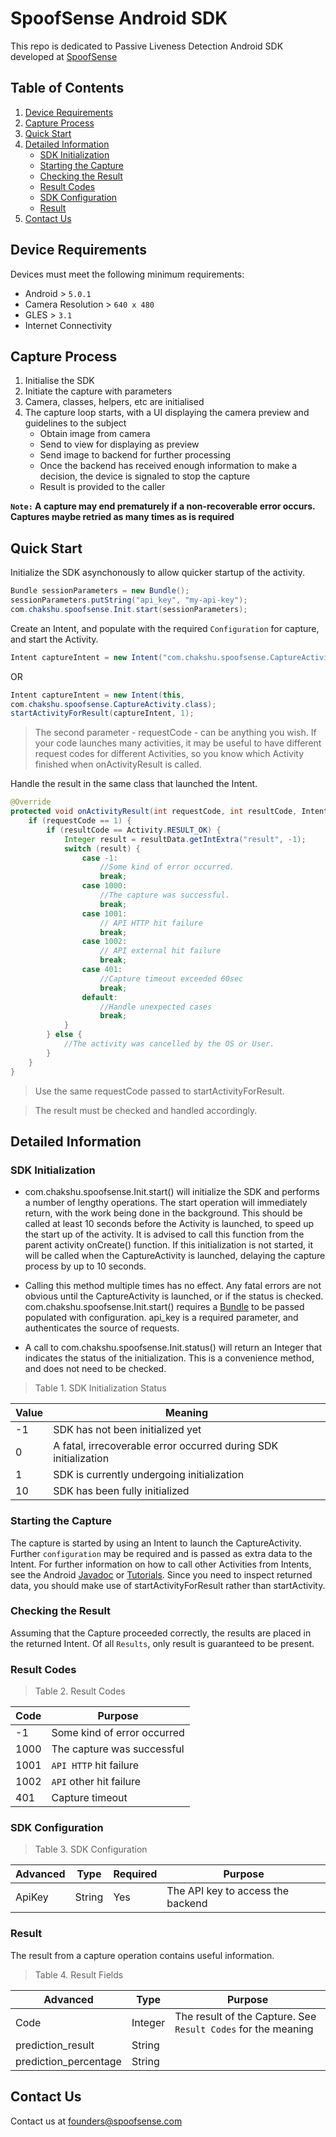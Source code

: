 # SpoofSense Android SDK

This repo is dedicated to Passive Liveness Detection Android SDK developed at [SpoofSense](https://spoofsense.ai/ "Goto Official Website")


## Table of Contents

1. [Device Requirements](#device-requirements)
2. [Capture Process](#capture-process)
3. [Quick Start](#quick-start)
4. [Detailed Information](#detailed-information)
      * [SDK Initialization](#sdk-initialization)
      * [Starting the Capture](#starting-the-capture)
      * [Checking the Result](#checking-the-result)
      * [Result Codes](#result-codes)
      * [SDK Configuration](#sdk-configuration)
      * [Result](#result)
5. [Contact Us](#contact-us)


## Device Requirements

Devices must meet the following minimum requirements:
* Android > `5.0.1`
* Camera Resolution > `640 x 480`
* GLES > `3.1`
* Internet Connectivity


## Capture Process

1. Initialise the SDK
2. Initiate the capture with parameters
3. Camera, classes, helpers, etc are initialised
4. The capture loop starts, with a UI displaying the camera preview and guidelines to the subject
    * Obtain image from camera
    * Send to view for displaying as preview
    * Send image to backend for further processing
    * Once the backend has received enough information to make a decision, the device is signaled to stop the capture
    * Result is provided to the caller
    
**`Note:` A capture may end prematurely if a non-recoverable error occurs. Captures maybe retried as many times as is required**


## Quick Start

Initialize the SDK asynchonously to allow quicker startup of the activity.

```java
Bundle sessionParameters = new Bundle();
sessionParameters.putString("api_key", "my-api-key");
com.chakshu.spoofsense.Init.start(sessionParameters);
```

Create an Intent, and populate with the required `Configuration` for capture, and start the Activity.

```java
Intent captureIntent = new Intent("com.chakshu.spoofsense.CaptureActivity");
```

OR

```java
Intent captureIntent = new Intent(this,
com.chakshu.spoofsense.CaptureActivity.class);
startActivityForResult(captureIntent, 1);
```

> The second parameter - requestCode - can be anything you wish. If your code launches many activities, it may be useful to have different request codes for different Activities, so you know which Activity finished when onActivityResult is called.


Handle the result in the same class that launched the Intent.

```java
@Override
protected void onActivityResult(int requestCode, int resultCode, Intent resultData) {
    if (requestCode == 1) {
        if (resultCode == Activity.RESULT_OK) {
            Integer result = resultData.getIntExtra("result", -1);
            switch (result) {
                case -1:
                    //Some kind of error occurred.
                    break;
                case 1000:
                    //The capture was successful.
                    break;
                case 1001:
                    // API HTTP hit failure
                    break;
                case 1002:
                    // API external hit failure
                    break;
                case 401:
                    //Capture timeout exceeded 60sec
                    break;
                default:
                    //Handle unexpected cases
                    break;
            }
        } else {
            //The activity was cancelled by the OS or User.
        }
    }
}
```

> Use the same requestCode passed to startActivityForResult.

> The result must be checked and handled accordingly.


## Detailed Information

### SDK Initialization

* com.chakshu.spoofsense.Init.start() will initialize the SDK and performs a number of lengthy operations. The start operation will immediately return, with the work being done in the background. This should be called at least 10 seconds before the Activity is launched, to speed up the start up of the activity. It is advised to call this function from the parent activity onCreate() function. If this initialization is not started, it will be called when the CaptureActivity is launched, delaying the capture process by up to 10 seconds.

* Calling this method multiple times has no effect. Any fatal errors are not obvious until the CaptureActivity is launched, or if the status is checked. com.chakshu.spoofsense.Init.start() requires a [Bundle](https://developer.android.com/reference/android/os/Bundle) to be passed populated with configuration. api_key is a required parameter, and authenticates the source of requests.

* A call to com.chakshu.spoofsense.Init.status() will return an Integer that indicates the status of the initialization. This is a convenience method, and does not need to be checked.

> Table 1. SDK Initialization Status

|Value|Meaning|
|-|-|
|-1|SDK has not been initialized yet|
|0|A fatal, irrecoverable error occurred during SDK initialization|
|1|SDK is currently undergoing initialization|
|10|SDK has been fully initialized|


### Starting the Capture

The capture is started by using an Intent to launch the CaptureActivity. Further `configuration` may be required and is passed as extra data to the Intent. For further information on how to call other Activities from Intents, see the Android [Javadoc](https://developer.android.com/reference/android/app/Activity.html#onActivityResult(int,%20int,%20android.content.Intent)) or [Tutorials](https://developer.android.com/training/basics/firstapp/starting-activity). Since you need to inspect returned data, you should make use of startActivityForResult rather than startActivity.


### Checking the Result

Assuming that the Capture proceeded correctly, the results are placed in the returned Intent. Of all `Results`, only result is guaranteed to be present.

### Result Codes

> Table 2. Result Codes

|Code|Purpose|
|-|-|
|-1|Some kind of error occurred|
|1000|The capture was successful|
|1001|`API HTTP` hit failure|
|1002|`API` other hit failure|
|401|Capture timeout|


### SDK Configuration

> Table 3. SDK Configuration

|Advanced|Type|Required|Purpose|
|-|-|-|-|
|ApiKey|String|Yes|The API key to access the backend|


### Result

The result from a capture operation contains useful information.

> Table 4. Result Fields

|Advanced|Type|Purpose|
|-|-|-|
|Code|Integer|The result of the Capture. See `Result Codes` for the meaning|
|prediction_result|String||
|prediction_percentage|String||


## Contact Us

Contact us at [founders@spoofsense.com](mailto:founders@spoofsense.com)
